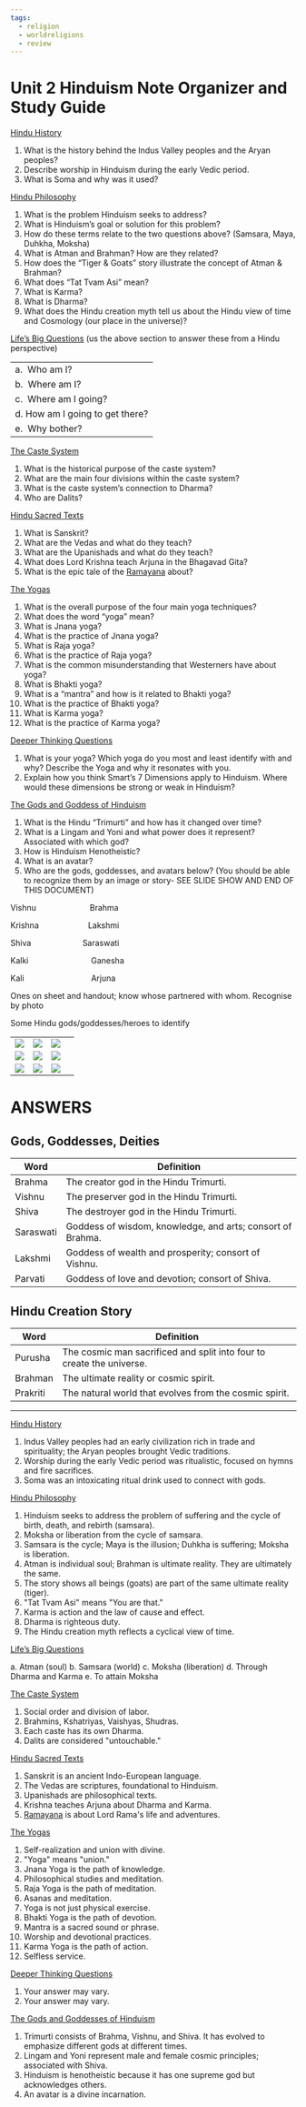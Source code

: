 ```yaml
---
tags:
  - religion
  - worldreligions
  - review
---
```

# Unit 2 Hinduism Note Organizer and Study Guide

<u>Hindu History</u>

1. What is the history behind the Indus Valley peoples and the Aryan peoples?
2. Describe worship in Hinduism during the early Vedic period.
3. What is Soma and why was it used?

<u>Hindu Philosophy</u>

1. What is the problem Hinduism seeks to address?
2. What is Hinduism’s goal or solution for this problem?
3. How do these terms relate to the two questions above? (Samsara, Maya, Duhkha, Moksha)
4. What is Atman and Brahman? How are they related?
5. How does the “Tiger & Goats” story illustrate the concept of Atman & Brahman?
6. What does “Tat Tvam Asi” mean?
7. What is Karma? 
8. What is Dharma?
9. What does the Hindu creation myth tell us about the Hindu view of time and Cosmology (our place in the universe)?

<u>Life’s Big Questions</u> (us the above section to answer these from a Hindu perspective)

|                                  |
| -------------------------------- |
| a.  Who am I?                    |
| b.  Where am I?                  |
| c.  Where am I going?            |
| d.  How am I going to get there? |
| e.  Why bother?                  | 



<u>The Caste System</u>

1. What is the historical purpose of the caste system?
2. What are the main four divisions within the caste system?
3. What is the caste system’s connection to Dharma?
4. Who are Dalits?

<u>Hindu Sacred Texts</u>

1. What is Sanskrit?
2. What are the Vedas and what do they teach?
3. What are the Upanishads and what do they teach?
4. What does Lord Krishna teach Arjuna in the Bhagavad Gita?
5. What is the epic tale of the [Ramayana](80_Learning_Education/81_High_School/81.10%20Junior_Year/81.17_World_Religions/Hinduism/Ramayana.md) about?

<u>The Yogas</u>

1. What is the overall purpose of the four main yoga techniques?
2. What does the word “yoga” mean?
3. What is Jnana yoga?
4. What is the practice of Jnana yoga?
5. What is Raja yoga?
6. What is the practice of Raja yoga?
7. What is the common misunderstanding that Westerners have about yoga?
8. What is Bhakti yoga?
9. What is a “mantra” and how is it related to Bhakti yoga?
10. What is the practice of Bhakti yoga?
11. What is Karma yoga?
12. What is the practice of Karma yoga?

<u>Deeper Thinking Questions</u>

1. What is your yoga? Which yoga do you most and least identify with and why? Describe the Yoga and why it resonates with you.  
2. Explain how you think Smart’s 7 Dimensions apply to Hinduism. Where would these dimensions be strong or weak in Hinduism? 

<u>The Gods and Goddess of Hinduism</u>

1. What is the Hindu “Trimurti” and how has it changed over time?
2. What is a Lingam and Yoni and what power does it represent? Associated with which god?
3. How is Hinduism Henotheistic?
4. What is an avatar?
5. Who are the gods, goddesses, and avatars below? (You should be able to recognize them by an image or story- SEE SLIDE SHOW AND END OF THIS DOCUMENT)

Vishnu                        Brahma

Krishna                      Lakshmi       

Shiva                       Saraswati                 

Kalki                            Ganesha

Kali                              Arjuna

Ones on sheet and handout; know whose partnered with whom. Recognise by photo

  

Some Hindu gods/goddesses/heroes to identify

|                                                                                                                                                                                                |                                                                                                                                                                                                |                                                                                                                                                                                                |     |
| ---------------------------------------------------------------------------------------------------------------------------------------------------------------------------------------------- | ---------------------------------------------------------------------------------------------------------------------------------------------------------------------------------------------- | ---------------------------------------------------------------------------------------------------------------------------------------------------------------------------------------------- | --- |
| ![](https://lh6.googleusercontent.com/ds53QTmON4bctIY2CvjAaDxIYr0T1A2N62urOxtdwFU95h9C204O-Cwpz-q_GBekefkHW0ijAyhrQtEDFP--nMwkDJGdzZpyhL5p4iP40Z-gyK5o_jLV2f2gJLJm65qSWDAU_86nkswZTajxKoT7AKw) | ![](https://lh3.googleusercontent.com/ih0RL7N_2aUHcukYEigWrjpmS8ZuT0f6q0wHO1reMSqqKCEp5-B6ulzcwecRdfuStqDr-DftFyMcQw7anPn1oOwN7ahSaQ7ADBXN5oYPohC_f5oEP-pgbgRX94kxYrBUB3O-wvaxjERPxhTj-g2iaRA) | ![](https://lh3.googleusercontent.com/fQER-j6ZL-K7Rowzxg0PsjAVT2rLFKgA8bpcNxuMhfkB8BAVTVlfoyCceOrQ_ZHYp8dICDXzpwB9DzuMbWJc0sg8NtPso_a8uWYSZJA7rG-lj3RERfCKKgKv_vBWgq7nqBrGPjgUbGmVC-NIS45Qwys) |     |
| ![](https://lh3.googleusercontent.com/iHe_bByamN-xN1D4l024PxGq0EzXo9cYyGA_lTmbHDWFB5RNwzBZYXWd20dqr71kDsUOA7cv8rLmUS-WoXnTExQ5iKB9sGZm3CaHO6BGFjGWwQlN_CXqnx-UMbxWba_mvj2SNOvqKEPYfKBEhqOcsX8) | ![](https://lh4.googleusercontent.com/DgzGmyPM6VWv2s9qvkJ3tDCURNodO92qwoWGP5fZswzd5OfKHdmyQySrfLhTaHxs8QKagrSBH5-OxnQLAsVaKNDgo5S5YLPLClfEaT12suQUVWSVKy7QNNoZCsPhEnwF3g-avkzVTaykNjdVMve_LFg) | ![](https://lh6.googleusercontent.com/00ytajcVxROx9O8TRvRLGCmSqRf0iVjP-q33VDsQzkE6-5VzkNiMq9N4FbtkDgaKcsil7Q_-vXNufpD-BgoJA0FfCO8JASRdA582o985H4SdvIT3LzMY7RywMcIk9ybOZs4MsqagwMgnBHyXQEiB48U) |     |
| ![](https://lh4.googleusercontent.com/XhdVJTMUN-ol1NoeT7CtUjlfU8AdQxL3t1CGDb3V8tJkzENn8Dk2kCQz5DUxkyHwOBSdW-pcBh4TnXRN3ODlvr_ugllG2veVxNirnbpyRQ9bomMb4CzsFZviW6IkD1EKxHCfyiu5Y_dR3pwAo3A4aq8) | ![](https://lh4.googleusercontent.com/kVqTOaKsto2z92QOcFy4W5WYd1SmsHtzmqVEfbVX_O7wpM_tMqbe7EJLHQmbPhzlr6mar4K6JENsTQvIjV7kOgTW2nI6JJ6XfNuN-mfuSFm_ejPxv3zJFWE0zKp3KxxaCDsnATBkmrNfjYobOnhLqh0) | ![](https://lh6.googleusercontent.com/1Zfetg_Xgd8Sdz5n4jNXWNyOKTTl3BO4NSITuXZ18ZpiQLl13hiVAAKlKMtEiWQPENHiDmu9CkJxt-124g7T-a4SQxHbdXeNz6BgUFOFimqY3px2g2Uk0-tcAC3SACCAYUqCtGEGMHJL2qKOJ1nUC-w) |     | 

# ANSWERS
## Gods, Goddesses, Deities

|Word|Definition|
|---|---|
|Brahma|The creator god in the Hindu Trimurti.|
|Vishnu|The preserver god in the Hindu Trimurti.|
|Shiva|The destroyer god in the Hindu Trimurti.|
|Saraswati|Goddess of wisdom, knowledge, and arts; consort of Brahma.|
|Lakshmi|Goddess of wealth and prosperity; consort of Vishnu.|
|Parvati|Goddess of love and devotion; consort of Shiva.|

## Hindu Creation Story

|Word|Definition|
|---|---|
|Purusha|The cosmic man sacrificed and split into four to create the universe.|
|Brahman|The ultimate reality or cosmic spirit.|
|Prakriti|The natural world that evolves from the cosmic spirit.|

---

<u>Hindu History</u>

1. Indus Valley peoples had an early civilization rich in trade and spirituality; the Aryan peoples brought Vedic traditions.
2. Worship during the early Vedic period was ritualistic, focused on hymns and fire sacrifices.
3. Soma was an intoxicating ritual drink used to connect with gods.

<u>Hindu Philosophy</u>

1. Hinduism seeks to address the problem of suffering and the cycle of birth, death, and rebirth (samsara).
2. Moksha or liberation from the cycle of samsara.
3. Samsara is the cycle; Maya is the illusion; Duhkha is suffering; Moksha is liberation.
4. Atman is individual soul; Brahman is ultimate reality. They are ultimately the same.
5. The story shows all beings (goats) are part of the same ultimate reality (tiger).
6. "Tat Tvam Asi" means "You are that."
7. Karma is action and the law of cause and effect.
8. Dharma is righteous duty.
9. The Hindu creation myth reflects a cyclical view of time.

<u>Life’s Big Questions</u>

a. Atman (soul) b. Samsara (world) c. Moksha (liberation) d. Through Dharma and Karma e. To attain Moksha

<u>The Caste System</u>

1. Social order and division of labor.
2. Brahmins, Kshatriyas, Vaishyas, Shudras.
3. Each caste has its own Dharma.
4. Dalits are considered "untouchable."

<u>Hindu Sacred Texts</u>

1. Sanskrit is an ancient Indo-European language.
2. The Vedas are scriptures, foundational to Hinduism.
3. Upanishads are philosophical texts.
4. Krishna teaches Arjuna about Dharma and Karma.
5. [Ramayana](80_Learning_Education/81_High_School/81.10%20Junior_Year/81.17_World_Religions/Hinduism/Ramayana.md) is about Lord Rama's life and adventures.

<u>The Yogas</u>

1. Self-realization and union with divine.
2. "Yoga" means "union."
3. Jnana Yoga is the path of knowledge.
4. Philosophical studies and meditation.
5. Raja Yoga is the path of meditation.
6. Asanas and meditation.
7. Yoga is not just physical exercise.
8. Bhakti Yoga is the path of devotion.
9. Mantra is a sacred sound or phrase.
10. Worship and devotional practices.
11. Karma Yoga is the path of action.
12. Selfless service.

<u>Deeper Thinking Questions</u>

1. Your answer may vary.
2. Your answer may vary.

<u>The Gods and Goddesses of Hinduism</u>

1. Trimurti consists of Brahma, Vishnu, and Shiva. It has evolved to emphasize different gods at different times.
2. Lingam and Yoni represent male and female cosmic principles; associated with Shiva.
3. Hinduism is henotheistic because it has one supreme god but acknowledges others.
4. An avatar is a divine incarnation.